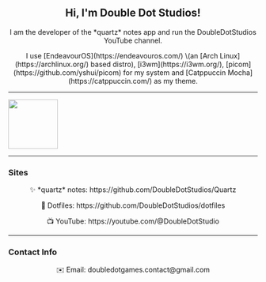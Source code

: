 <h2 align="center"> Hi, I'm Double Dot Studios! </h2>
<p align="center"> I am the developer of the *quartz* notes app and run the DoubleDotStudios YouTube channel. </p>
<p align="center"> I use [EndeavourOS](https://endeavouros.com/) \(an [Arch Linux](https://archlinux.org/) based distro), [i3wm](https://i3wm.org/), [picom](https://github.com/yshui/picom) for my system and [Catppuccin Mocha](https://catppuccin.com/) as my theme. </p>

---
<img src="https://external-content.duckduckgo.com/iu/?u=https%3A%2F%2Fraw.githubusercontent.com%2Fcatppuccin%2Fcatppuccin%2Fmain%2Fassets%2Flogos%2Fexports%2F1544x1544_circle.png&f=1&nofb=1&ipt=afcb64bebc8b9f4eea71269090fc5006f7a98936ec756e7143d7e211794ef416&ipo=images" height=100px align="center">

---
### Sites
<p align="center">
✨ *quartz* notes: https://github.com/DoubleDotStudios/Quartz
<p align="center">
📝 Dotfiles: https://github.com/DoubleDotStudios/dotfiles
<p align="center">
📺 YouTube: https://youtube.com/@DoubleDotStudio

---
### Contact Info
<p align="center">
✉️ Email: doubledotgames.contact@gmail.com
